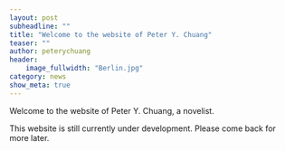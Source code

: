```yaml
---
layout: post
subheadline: ""
title: "Welcome to the website of Peter Y. Chuang"
teaser: ""
author: peterychuang
header:
    image_fullwidth: "Berlin.jpg"
category: news
show_meta: true
---
```

Welcome to the website of Peter Y. Chuang, a novelist.

This website is still currently under development. Please come back for more later.
